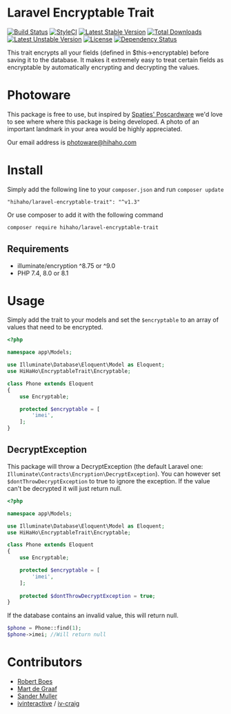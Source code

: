 Laravel Encryptable Trait
=========================

[![Build Status](https://github.com/hihaho/laravel-encryptable-trait/actions/workflows/run-tests.yml/badge.svg?branch=master)](https://github.com/hihaho/laravel-encryptable-trait)
[![StyleCI](https://styleci.io/repos/103246398/shield?branch=master&style=flat)](https://styleci.io/repos/103246398)
[![Latest Stable Version](https://poser.pugx.org/hihaho/laravel-encryptable-trait/v/stable)](https://packagist.org/packages/hihaho/laravel-encryptable-trait)
[![Total Downloads](https://poser.pugx.org/hihaho/laravel-encryptable-trait/downloads)](https://packagist.org/packages/hihaho/laravel-encryptable-trait)
[![Latest Unstable Version](https://poser.pugx.org/hihaho/laravel-encryptable-trait/v/unstable)](https://packagist.org/packages/hihaho/laravel-encryptable-trait)
[![License](https://poser.pugx.org/hihaho/laravel-encryptable-trait/license)](https://packagist.org/packages/hihaho/laravel-encryptable-trait)
[![Dependency Status](https://www.versioneye.com/user/projects/59b7c7150fb24f0032e40d4e/badge.svg?style=flat)](https://www.versioneye.com/user/projects/59b7c7150fb24f0032e40d4e)

This trait encrypts all your fields (defined in $this->encryptable) before saving it to the database.
It makes it extremely easy to treat certain fields as encryptable by automatically encrypting and decrypting the values.

# Photoware

This package is free to use, but inspired by [Spaties' Poscardware](https://spatie.be/en/opensource/postcards) we'd love to see where 
where this package is being developed. A photo of an important landmark in your area would be highly appreciated.

Our email address is [photoware@hihaho.com](mailto:photoware@hihaho.com)

# Install

Simply add the following line to your ```composer.json``` and run ```composer update```
```
"hihaho/laravel-encryptable-trait": "^v1.3"
```
Or use composer to add it with the following command
```bash
composer require hihaho/laravel-encryptable-trait
```

## Requirements
- illuminate/encryption ^8.75 or ^9.0
- PHP 7.4, 8.0 or 8.1

# Usage
Simply add the trait to your models and set the ```$encryptable``` to an array of values that need to be encrypted.

```php
<?php

namespace app\Models;

use Illuminate\Database\Eloquent\Model as Eloquent;
use HiHaHo\EncryptableTrait\Encryptable;

class Phone extends Eloquent
{
    use Encryptable;

    protected $encryptable = [
        'imei',
    ];
}
```

## DecryptException
This package will throw a DecryptException (the default Laravel one: ```Illuminate\Contracts\Encryption\DecryptException```).
You can however set ```$dontThrowDecryptException``` to true to ignore the exception. 
If the value can't be decrypted it will just return null.

```php
<?php

namespace app\Models;

use Illuminate\Database\Eloquent\Model as Eloquent;
use HiHaHo\EncryptableTrait\Encryptable;

class Phone extends Eloquent
{
    use Encryptable;

    protected $encryptable = [
        'imei',
    ];
    
    protected $dontThrowDecryptException = true;
}
```

If the database contains an invalid value, this will return null.

````php
$phone = Phone::find(1);
$phone->imei; //Will return null
````

# Contributors
- [Robert Boes](https://github.com/robertboes)
- [Mart de Graaf](https://github.com/martdegraaf)
- [Sander Muller](https://github.com/SanderMuller)
- [ivinteractive](https://github.com/ivinteractive) / [iv-craig](https://github.com/iv-craig)
